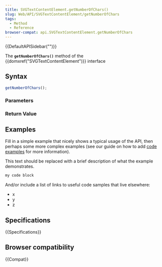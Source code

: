 ```yaml
---
title: SVGTextContentElement.getNumberOfChars()
slug: Web/API/SVGTextContentElement/getNumberOfChars
tags:
  - Method
  - Reference
browser-compat: api.SVGTextContentElement.getNumberOfChars
---
```

{{DefaultAPISidebar("")}}

The **`getNumberOfChars()`** method of the {{domxref("SVGTextContentElement")}} interface 

## Syntax

```js
getNumberOfChars();
```

### Parameters



### Return Value



## Examples

Fill in a simple example that nicely shows a typical usage of the API, then perhaps some more complex examples (see our guide on how to add [code examples](/en-US/docs/MDN/Contribute/Structures/Code_examples) for more information).

This text should be replaced with a brief description of what the example demonstrates.

```js
my code block
```

And/or include a list of links to useful code samples that live elsewhere:

*   x
*   y
*   z

## Specifications

{{Specifications}}

## Browser compatibility

{{Compat}}

